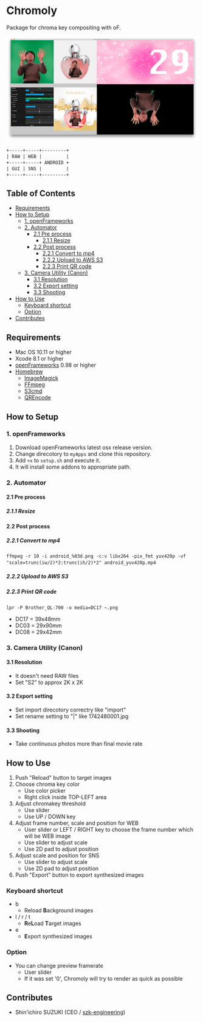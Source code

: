 Chromoly
========

Package for chroma key compositing with oF.

![Screenshot](screenshot.png)

    +-----+-----+---------+
    | RAW | WEB |         |
    +-----+-----+ ANDROID +
    | GUI | SNS |         |
    +-----+-----+---------+

Table of Contents
--------

- [Requirements](#requirements)
- [How to Setup](#how-to-setup)
	- [1. openFrameworks](#1-openframeworks)
	- [2. Automator](#2-automator)
		- [2.1 Pre process](#21-pre-process)
			- [2.1.1 Resize](#211-resize)
		- [2.2 Post process](#22-post-process)
			- [2.2.1 Convert to mp4](#221-convert-to-mp4)
			- [2.2.2 Upload to AWS S3](#222-upload-to-aws-s3)
			- [2.2.3 Print QR code](#223-print-qr-code)
	- [3. Camera Utility (Canon)](#3-camera-utility-canon)
		- [3.1 Resolution](#31-resolution)
		- [3.2 Export setting](#32-export-setting)
		- [3.3 Shooting](#33-shooting)
- [How to Use](#how-to-use)
  - [Keyboard shortcut](#keyboard-shortcut)
  - [Option](#option)
- [Contributes](#contributes)

## Requirements
- Mac OS 10.11 or higher
- Xcode 8.1 or higher
- [openFrameworks](http://openframeworks.cc) 0.98 or higher
- [Homebrew](http://brew.sh)
    - [ImageMagick](http://www.imagemagick.org/)
    - [FFmpeg](https://www.ffmpeg.org)
    - [S3cmd](http://s3tools.org/s3cmd)
    - [QREncode](http://fukuchi.org/works/qrencode/)

## How to Setup
### 1. openFrameworks
1. Download openFrameworks latest osx release version.
1. Change direcotory to `myApps` and clone this repository.
1. Add `+x` to `setup.sh` and execute it.
1. It will install some addons to appropriate path.

### 2. Automator

#### 2.1 Pre process

##### 2.1.1 Resize

#### 2.2 Post process

##### 2.2.1 Convert to mp4
`ffmpeg -r 10 -i android_%03d.png -c:v libx264 -pix_fmt yuv420p -vf "scale=trunc(iw/2)*2:trunc(ih/2)*2" android_yuv420p.mp4`

##### 2.2.2 Upload to AWS S3

##### 2.2.3 Print QR code
`lpr -P Brother_QL-700 -o media=DC17 ~.png`

- DC17 = 39x48mm
- DC03 = 29x90mm
- DC08 = 29x42mm

### 3. Camera Utility (Canon)

#### 3.1 Resolution
* It doesn't need RAW files
* Set "S2" to approx 2K x 2K

#### 3.2 Export setting
* Set import direcotory correctry like "import"
* Set rename setting to "<Shooting Time>|<Image Number>" like 1742480001.jpg

#### 3.3 Shooting
* Take continuous photos more than final movie rate

## How to Use

1. Push "Reload" button to target images
1. Choose chroma key color
    * Use color picker
    * Right click inside TOP-LEFT area
1. Adjust chromakey threshold
    * Use slider
    * Use UP / DOWN key
1. Adjust frame number, scale and position for WEB
    * User slider or LEFT / RIGHT key to choose the frame number which will be WEB image
    * Use slider to adjust scale
    * Use 2D pad to adjust position
1. Adjust scale and position for SNS
    * Use slider to adjust scale
    * Use 2D pad to adjust position
1. Push "Export" button to export synthesized images

### Keyboard shortcut

- b
    - Reload **B**ackground images
- l / r / t
    - **R**e**L**oad **T**arget images
- e
    - **E**xport synthesized images

### Option
* You can change preview framerate
    * User slider
    * If it was set '0', Chromoly will try to render as quick as possible

## Contributes
- Shin'ichiro SUZUKI (CEO / [szk-engineering](https://szk-engineering.com/))
